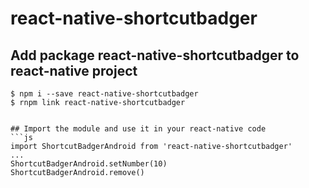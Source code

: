 # react-native-shortcutbadger

## Add package react-native-shortcutbadger to react-native project
```
$ npm i --save react-native-shortcutbadger
$ rnpm link react-native-shortcutbadger


## Import the module and use it in your react-native code
```js
import ShortcutBadgerAndroid from 'react-native-shortcutbadger'
...
ShortcutBadgerAndroid.setNumber(10)
ShortcutBadgerAndroid.remove()
